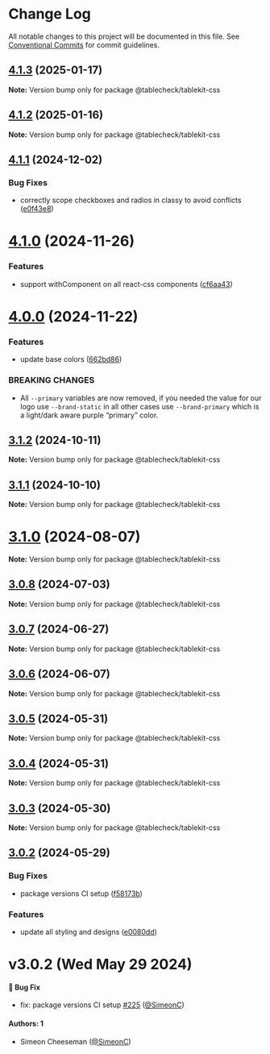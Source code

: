 # Change Log

All notable changes to this project will be documented in this file.
See [Conventional Commits](https://conventionalcommits.org) for commit guidelines.

## [4.1.3](https://github.com/tablecheck/tablekit/compare/@tablecheck/tablekit-css@4.1.2...@tablecheck/tablekit-css@4.1.3) (2025-01-17)

**Note:** Version bump only for package @tablecheck/tablekit-css





## [4.1.2](https://github.com/tablecheck/tablekit/compare/@tablecheck/tablekit-css@4.1.1...@tablecheck/tablekit-css@4.1.2) (2025-01-16)

**Note:** Version bump only for package @tablecheck/tablekit-css





## [4.1.1](https://github.com/tablecheck/tablekit/compare/@tablecheck/tablekit-css@4.1.0...@tablecheck/tablekit-css@4.1.1) (2024-12-02)


### Bug Fixes

* correctly scope checkboxes and radios in classy to avoid conflicts ([e0f43e8](https://github.com/tablecheck/tablekit/commit/e0f43e8977d8d4e06292fff744f0a7be1bbf5764))





# [4.1.0](https://github.com/tablecheck/tablekit/compare/@tablecheck/tablekit-css@4.0.0...@tablecheck/tablekit-css@4.1.0) (2024-11-26)


### Features

* support withComponent on all react-css components ([cf6aa43](https://github.com/tablecheck/tablekit/commit/cf6aa43e426341c8e0ec243ed3a7bc15c3d0d494))





# [4.0.0](https://github.com/tablecheck/tablekit/compare/@tablecheck/tablekit-css@3.1.2...@tablecheck/tablekit-css@4.0.0) (2024-11-22)


### Features

* update base colors ([662bd86](https://github.com/tablecheck/tablekit/commit/662bd86dd9a96c12bdb828296a1d5f077a797520))


### BREAKING CHANGES

* All `--primary` variables are now removed, if you needed the value for our logo use `--brand-static` in all other cases use `--brand-primary` which is a light/dark aware purple “primary” color.





## [3.1.2](https://github.com/tablecheck/tablekit/compare/@tablecheck/tablekit-css@3.1.1...@tablecheck/tablekit-css@3.1.2) (2024-10-11)

**Note:** Version bump only for package @tablecheck/tablekit-css





## [3.1.1](https://github.com/tablecheck/tablekit/compare/@tablecheck/tablekit-css@3.1.0...@tablecheck/tablekit-css@3.1.1) (2024-10-10)

**Note:** Version bump only for package @tablecheck/tablekit-css





# [3.1.0](https://github.com/tablecheck/tablekit/compare/@tablecheck/tablekit-css@3.0.8...@tablecheck/tablekit-css@3.1.0) (2024-08-07)

**Note:** Version bump only for package @tablecheck/tablekit-css





## [3.0.8](https://github.com/tablecheck/tablekit/compare/@tablecheck/tablekit-css@3.0.7...@tablecheck/tablekit-css@3.0.8) (2024-07-03)

**Note:** Version bump only for package @tablecheck/tablekit-css





## [3.0.7](https://github.com/tablecheck/tablekit/compare/@tablecheck/tablekit-css@3.0.6...@tablecheck/tablekit-css@3.0.7) (2024-06-27)

**Note:** Version bump only for package @tablecheck/tablekit-css





## [3.0.6](https://github.com/tablecheck/tablekit/compare/@tablecheck/tablekit-css@3.0.5...@tablecheck/tablekit-css@3.0.6) (2024-06-07)

**Note:** Version bump only for package @tablecheck/tablekit-css





## [3.0.5](https://github.com/tablecheck/tablekit/compare/@tablecheck/tablekit-css@3.0.4...@tablecheck/tablekit-css@3.0.5) (2024-05-31)

**Note:** Version bump only for package @tablecheck/tablekit-css





## [3.0.4](https://github.com/tablecheck/tablekit/compare/@tablecheck/tablekit-css@3.0.3...@tablecheck/tablekit-css@3.0.4) (2024-05-31)

**Note:** Version bump only for package @tablecheck/tablekit-css





## [3.0.3](https://github.com/tablecheck/tablekit/compare/@tablecheck/tablekit-css@3.0.2...@tablecheck/tablekit-css@3.0.3) (2024-05-30)

**Note:** Version bump only for package @tablecheck/tablekit-css





## [3.0.2](https://github.com/tablecheck/tablekit/compare/@tablecheck/tablekit-css@3.0.0-next.30...@tablecheck/tablekit-css@3.0.2) (2024-05-29)


### Bug Fixes

* package versions CI setup ([f58173b](https://github.com/tablecheck/tablekit/commit/f58173b46547ceca7c70ad1226acbc9de579387c))


### Features

* update all styling and designs ([e0080dd](https://github.com/tablecheck/tablekit/commit/e0080dd5d8d5147a02a7d2fbdf667dc3e27b37f2))





# v3.0.2 (Wed May 29 2024)

#### 🐛 Bug Fix

- fix: package versions CI setup [#225](https://github.com/tablecheck/tablekit/pull/225) ([@SimeonC](https://github.com/SimeonC))

#### Authors: 1

- Simeon Cheeseman ([@SimeonC](https://github.com/SimeonC))
